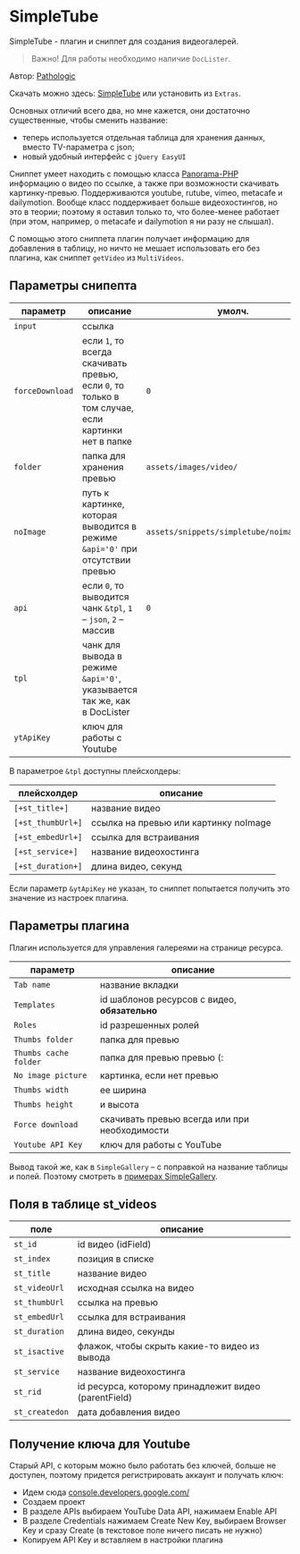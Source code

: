 # SimpleTube

SimpleTube - плагин и сниппет для создания видеогалерей.

> Важно! Для работы необходимо наличие `DocLister`.

Автор: [Pathologic](https://github.com/Pathologic/)

Скачать можно здесь: [SimpleTube](https://github.com/Pathologic/SimpleTube) или установить из `Extras`.

Основных отличий всего два, но мне кажется, они достаточно существенные, чтобы сменить название:

- теперь используется отдельная таблица для хранения данных, вместо TV-параметра с json;
- новый удобный интерфейс c `jQuery EasyUI`

Сниппет умеет находить с помощью класса [Panorama-PHP](http://frandieguez.github.io/panorama-php/) информацию о видео по ссылке, а также при возможности скачивать картинку-превью. Поддерживаются youtube, rutube, vimeo, metacafe и dailymotion. Вообще класс поддерживает больше видеохостингов, но это в теории; поэтому я оставил только то, что более-менее работает (при этом, например, о metacafe и dailymotion я ни разу не слышал).

С помощью этого сниппета плагин получает информацию для добавления в таблицу, но ничто не мешает использовать его без плагина, как сниппет `getVideo` из `MultiVideos`.

## Параметры снипепта

| параметр        | описание                                                                                          | умолч.                                   |
| --------------- | ------------------------------------------------------------------------------------------------- | ---------------------------------------- |
| `input`         | ссылка                                                                                            |                                          |
| `forceDownload` | если `1`, то всегда скачивать превью, если `0`, то только в том случае, если картинки нет в папке | `0`                                      |
| `folder`        | папка для хранения превью                                                                         | `assets/images/video/`                   |
| `noImage`       | путь к картинке, которая выводится в режиме `&api='0'` при отсутствии превью                      | `assets/snippets/simpletube/noimage.png` |
| `api`           | если `0`, то выводится чанк `&tpl`, `1` – `json`, `2` – массив                                    | `0`                                      |
| `tpl`           | чанк для вывода в режиме `&api='0'`, указывается так же, как в DocLister                          |                                          |
| `ytApiKey`      | ключ для работы с Youtube                                                                         |                                          |

В параметрое `&tpl` доступны плейсхолдеры:

| плейсхолдер       | описание                              |
| ----------------- | ------------------------------------- |
| `[+st_title+]`    | название видео                        |
| `[+st_thumbUrl+]` | ссылка на превью или картинку noImage |
| `[+st_embedUrl+]` | ссылка для встраивания                |
| `[+st_service+]`  | название видеохостинга                |
| `[+st_duration+]` | длина видео, секунд                   |

Если параметр `&ytApiKey` не указан, то сниппет попытается получить это значение из настроек плагина.

## Параметры плагина

Плагин используется для управления галереями на странице ресурса.

| параметр              | описание                                      |
| --------------------- | --------------------------------------------- |
| `Tab name`            | название вкладки                              |
| `Templates`           | id шаблонов ресурсов с видео, **обязательно** |
| `Roles`               | id разрешенных ролей                          |
| `Thumbs folder`       | папка для превью                              |
| `Thumbs cache folder` | папка для превью превью (:                    |
| `No image picture`    | картинка, если нет превью                     |
| `Thumbs width`        | ее ширина                                     |
| `Thumbs height`       | и высота                                      |
| `Force download`      | скачивать превью всегда или при необходимости |
| `Youtube API Key`     | ключ для работы с YouTube                     |

Вывод такой же, как в `SimpleGallery` – c поправкой на название таблицы и полей. Поэтому смотреть в [примерах SimpleGallery](../SimpleGallery/05_Примеры.md).

## Поля в таблице st_videos

| поле           | описание                                             |
| -------------- | ---------------------------------------------------- |
| `st_id`        | id видео (idField)                                   |
| `st_index`     | позиция в списке                                     |
| `st_title`     | название видео                                       |
| `st_videoUrl`  | исходная ссылка на видео                             |
| `st_thumbUrl`  | ссылка на превью                                     |
| `st_embedUrl`  | ссылка для встраивания                               |
| `st_duration`  | длина видео, секунды                                 |
| `st_isactive`  | флажок, чтобы скрыть какие-то видео из вывода        |
| `st_service`   | название видеохостинга                               |
| `st_rid`       | id ресурса, которому принадлежит видео (parentField) |
| `st_createdon` | дата добавления видео                                |

## Получение ключа для Youtube

Старый API, с которым можно было работать без ключей, больше не доступен, поэтому придется регистрировать аккаунт и получать ключ:

- Идем сюда <a href="https://console.developers.google.com/" rel="nofollow" target="_blank">console.developers.google.com/</a>
- Создаем проект
- В разделе APIs выбираем YouTube Data API, нажимаем Enable API
- В разделе Credentials нажимаем Create New Key, выбираем Browser Key и сразу Create (в текстовое поле ничего писать не нужно)
- Копируем API Key и вставляем в настройки плагина
